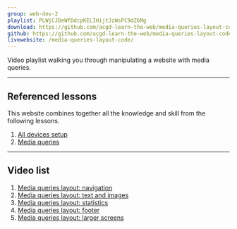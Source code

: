```yaml
---
group: web-dev-2
playlist: PLWjCJDeWfDdcpKELIHijtJzWsPC9dZ6Mg
download: https://github.com/acgd-learn-the-web/media-queries-layout-code/archive/master.zip
github: https://github.com/acgd-learn-the-web/media-queries-layout-code
livewebsite: /media-queries-layout-code/
---
```


Video playlist walking you through manipulating a website with media queries.

---

## Referenced lessons

This website combines together all the knowledge and skill from the following lessons.

1. [All devices setup](/topics/all-devices-setup/)
2. [Media queries](/topics/media-queries/)

---

## Video list

1. [Media queries layout: navigation](https://www.youtube.com/watch?v=h3NDW1K2MzE&list=PLWjCJDeWfDdeqVQIGvk_yAd-O_Y3aY-z7&index=1)
2. [Media queries layout: text and images](https://www.youtube.com/watch?v=t8rVXUb_IEA&list=PLWjCJDeWfDdeqVQIGvk_yAd-O_Y3aY-z7&index=2)
3. [Media queries layout: statistics](https://www.youtube.com/watch?v=JTjFCQVdUaw&list=PLWjCJDeWfDdeqVQIGvk_yAd-O_Y3aY-z7&index=3)
4. [Media queries layout: footer](https://www.youtube.com/watch?v=666RguQaq2k&list=PLWjCJDeWfDdeqVQIGvk_yAd-O_Y3aY-z7&index=4)
5. [Media queries layout: larger screens](https://www.youtube.com/watch?v=Q-XS4dmQrK4&list=PLWjCJDeWfDdeqVQIGvk_yAd-O_Y3aY-z7&index=5)
